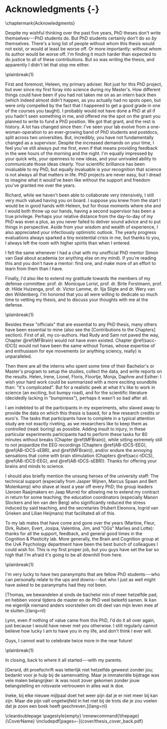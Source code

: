 # Acknowledgments {-}
\chaptermark{Acknowledgments}

Despite my wishful thinking over the past five years, PhD theses don't write themselves---PhD students do. But PhD students certainly don't do so _by_ themselves. There's a long list of people without whom this thesis would not exist, or would at least be worse off. Or more importantly: without whom its author would be worse off. I'm finding it much harder than expected to do justice to all of these contributions. But so was writing the thesis, and apparently I didn't let that stop me either.

\plainbreak{1}
<br>

First and foremost, Heleen, my primary adviser. Not just for this PhD project, but ever since my first foray into science during my Master's. How different things could have been if you had not taken me on as an intern back then (which indeed almost didn't happen, as you actually had no spots open, but were only compelled by the fact that I happened to get a good grade in one of the courses you taught). I probably would not have done a PhD at all if you hadn't seen something in me, and offered me the spot on the grant you planned to write to fund a PhD position. We got that grant, and the rest is history.  A lot has changed since then: I've seen your lab evolve from a one-woman-operation to an ever-growing band of PhD students and postdocs, split across two universities. But, incredibly, you have not fundamentally changed as a supervisor. Despite the increased demands on your time, I feel you've still always put me first, even if that means providing feedback in the wee hours of the morning and the night. I'm equally impressed by your quick wits, your openness to new ideas, and your unrivaled ability to communicate those ideas clearly. Your scientific brilliance has been invaluable to my PhD, but equally invaluable is your recognition that science is not always all that matters in life. PhD projects are never easy, but I dread to imagine what it would've been like without the support and freedom you've granted me over the years.

Richard, while we haven't been able to collaborate very intensively, I still very much valued having you on board. I suppose you knew from the start I would be in good hands with Heleen, but for those moments where she and I would both throw up our hands, having a second supervisor has been a true privilege. Perhaps your relative distance from the day-to-day of my PhD was even a plus, as you never failed to deliver sound advice and to put things in perspective. Aside from your wisdom and wealth of experience, I also appreciated your infectiously optimistic outlook. The yearly progress evaluations always sparked a tiny existential crisis in me, but thanks to you, I always left the room with higher spirits than when I entered.

I felt the same whenever I had a chat with my unofficial PhD mentor Simon van Gaal about academia (or anything else on my mind). If you're reading this and you don't have a mentor: find one, and make more of an effort to learn from them than I have.

Finally, I'd also like to extend my gratitude towards the members of my defense committee: prof. dr. Monicque Lorist, prof. dr. Birte Forstmann, prof. dr. Hilde Huizenga, prof. dr. Victor Lamme, dr. Ilja Sligte and dr. Wery van den Wildenberg. I'm honored that you all were willing to dedicate so much time to vetting my thesis, and to discuss your thoughts with me at the defense.

\plainbreak{1}
<br>

Besides these "officials" that are essential to any PhD thesis, many others have been essential to mine (also see the [Contributions to the Chapters] section). First of all, my co-authors. Had Rudy and Sam not paved the way, Chapter \@ref(MFBrain) would not have even existed. Chapter \@ref(sacc-tDCS) would not have been the same without Tomas, whose expertise of and enthusiasm for eye movements (or anything sciency, really) is unparalleled.

Then there are all the interns who spent some time of their Bachelor's or Master's program to setup the studies, collect the data, and write reports on the results. Helen, Irene, Lionel, Floris, Floortje, Monja, Daphne and Esther: I wish your hard work could be summarized with a more exciting soundbite than: "it's complicated". But for a realistic peek at what it's like to work in science (an exciting, but bumpy road), and for the scientific literature (decidedly lacking in "bumpiness"), perhaps it wasn't so bad after all.

I am indebted to all the participants in my experiments, who slaved away to provide the data on which this thesis is based, for a few research credits or euro's. The tasks that participants have to complete in a typical attention study are not exactly riveting, as we researchers like to keep them as controlled (read: boring) as possible. Adding insult to injury, in these particular experiments participants had to perform these tasks for 80 minutes without breaks (Chapter \@ref(MFBrain)), while sitting extremely still to not jeopardize the EEG recordings (Chapters \@ref(AB-tDCS-EEG), \@ref(AB-tDCS-sEBR), and \@ref(MFBrain)), and/or endure the annoying sensations that come with brain stimulation (Chapters \@ref(sacc-tDCS), \@ref(AB-tDCS-EEG), and \@ref(AB-tDCS-sEBR)). Thanks for offering your brains and minds to science.

I should also briefly mention the unsung heroes of the university staff: The technical support (especially from Jasper Wijnen, Marcus Spaan and Bert Molenkamp) who shave at least a year off every PhD; the group leaders (Jeroen Raaijmakers en Jaap Murre) for allowing me to extend my contract in return for some teaching; the education coordinators (especially Manon Slockers and Ien van den Berg) who significantly reduced the stress induced by said teaching, and the secretaries (Hubert Eleonora, Ingrid van Grieken and Lilian Heijmans) that facilitated all of this.

To my lab mates that have come and gone over the years (Martine, Fleur, Dirk, Ruben, Evert, Josipa, Valentina, Jim, and "OGs" Marlies and Lotte): thanks for all the support, feedback, and general good times in the Cognition & Plasticity lab. More generally, the Brain and Cognition group at the UvA Psychology department have been the best bunch of colleagues I could wish for. This is my first proper job, but you guys have set the bar so high that I'm afraid it's going to be all downhill from here.

\plainbreak{1}
<br>

I'm very lucky to have two paranymphs that are fellow PhD students---who can personally relate to the ups and downs---but who I just as well might have asked to be paranymphs had they not been.

[Thomas, we bewandelen al sinds de bachelor min of meer hetzelfde pad, en hebben vooral tijdens de master en de PhD veel beleefd samen. Ik kan me eigenlijk niemand anders voorstellen om dit deel van mijn leven mee af te sluiten.]{lang=nl}

Lynn, even if nothing of value came from this PhD, I'd do it all over again, just because I would have never met you otherwise. I still regularly cannot believe how lucky I am to have you in my life, and don't think I ever will.

Guys, I cannot wait to celebrate twice more in the near future! 

\plainbreak{1}
<br>

In closing, back to where it all started---with my parents. 

[Gerard, dit proefschrift was letterlijk niet hetzelfde geweest zonder jou; bedankt voor je hulp bij de samenvatting. Maar je immateriële bijdrage was vele malen belangrijker: ik was nooit zover gekomen zonder jouw belangstelling en rotsvaste vertrouwen in alles wat ik doe. 

Ineke, bij elke nieuwe mijlpaal doet het weer pijn dat je er niet meer bij kan zijn. Maar die pijn valt ongetwijfeld in het niet bij de trots die je zou voelen dat je zoon een boek heeft geschreven.]{lang=nl}

\cleardoublepage
\pagestyle{empty}
\renewcommand{\thepage}{\CoverName}
\includepdf[pages=-]{cover/thesis_cover_back.pdf}
